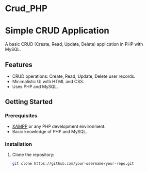 # Crud_PHP
# Simple CRUD Application

A basic CRUD (Create, Read, Update, Delete) application in PHP with MySQL.

## Features

- CRUD operations: Create, Read, Update, Delete user records.
- Minimalistic UI with HTML and CSS.
- Uses PHP and MySQL.

## Getting Started

### Prerequisites

- [XAMPP](https://www.apachefriends.org/index.html) or any PHP development environment.
- Basic knowledge of PHP and MySQL.

### Installation

1. Clone the repository:

   ```bash
   git clone https://github.com/your-username/your-repo.git
